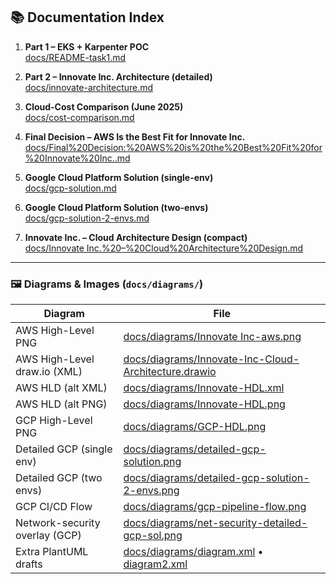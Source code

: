 ## 📚 Documentation Index

1. **Part 1 – EKS + Karpenter POC**  
   [docs/README-task1.md](docs/README-task1.md)

2. **Part 2 – Innovate Inc. Architecture (detailed)**  
   [docs/innovate-architecture.md](docs/innovate-architecture.md)

3. **Cloud-Cost Comparison (June 2025)**  
   [docs/cost-comparison.md](docs/cost-comparison.md)

4. **Final Decision – AWS Is the Best Fit for Innovate Inc.**  
   [docs/Final%20Decision:%20AWS%20is%20the%20Best%20Fit%20for%20Innovate%20Inc..md](docs/Final%20Decision:%20AWS%20is%20the%20Best%20Fit%20for%20Innovate%20Inc..md)

5. **Google Cloud Platform Solution (single-env)**  
   [docs/gcp-solution.md](docs/gcp-solution.md)

6. **Google Cloud Platform Solution (two-envs)**  
   [docs/gcp-solution-2-envs.md](docs/gcp-solution-2-envs.md)

7. **Innovate Inc. – Cloud Architecture Design (compact)**  
   [docs/Innovate Inc.%20–%20Cloud%20Architecture%20Design.md](docs/diagrams/Innovate%20Inc-aws.pngInnovate%Inc-aws.png)

---

### 🖼️ Diagrams & Images (`docs/diagrams/`)

| Diagram                             | File |
|-------------------------------------|------|
| AWS High-Level PNG                  | [docs/diagrams/Innovate Inc-aws.png](docs/diagrams/Innovate%20Inc-aws.png) |
| AWS High-Level draw.io (XML)        | [docs/diagrams/Innovate-Inc-Cloud-Architecture.drawio](docs/diagrams/Innovate-Inc-Cloud-Architecture.drawio) |
| AWS HLD (alt XML)                   | [docs/diagrams/Innovate-HDL.xml](docs/diagrams/Innovate-HDL.xml) |
| AWS HLD (alt PNG)                   | [docs/diagrams/Innovate-HDL.png](docs/diagrams/Innovate-HDL.png) |
| GCP High-Level PNG                  | [docs/diagrams/GCP-HDL.png](docs/diagrams/GCP-HDL.png) |
| Detailed GCP (single env)           | [docs/diagrams/detailed-gcp-solution.png](docs/diagrams/detailed-gcp-solution.png) |
| Detailed GCP (two envs)             | [docs/diagrams/detailed-gcp-solution-2-envs.png](docs/diagrams/detailed-gcp-solution-2-envs.png) |
| GCP CI/CD Flow                      | [docs/diagrams/gcp-pipeline-flow.png](docs/diagrams/gcp-pipeline-flow.png) |
| Network-security overlay (GCP)      | [docs/diagrams/net-security-detailed-gcp-sol.png](docs/diagrams/net-security-detailed-gcp-sol.png) |
| Extra PlantUML drafts               | [docs/diagrams/diagram.xml](docs/diagrams/diagram.xml) • [diagram2.xml](docs/diagrams/diagram2.xml) |
